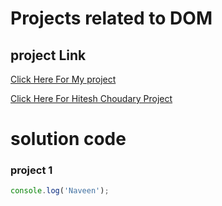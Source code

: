 # Projects related to DOM

## project Link
[Click Here For My project](https://stackblitz.com/edit/stackblitz-starters-2uecn3?description=HTML/CSS/JS%20Starter&file=script.js,styles.css,index.html&terminalHeight=10&title=Static%20Starter)

[Click Here For Hitesh Choudary Project](https://stackblitz.com/edit/dom-project-chaiaurcode?file=index.html)

# solution code

### project 1

```Javascript
console.log('Naveen');
